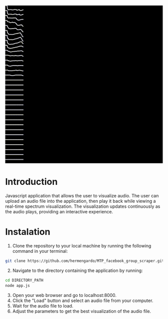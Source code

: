 ![](./Sketches/sample.gif)

# **Introduction**
Javascript application that allows the user to visualize audio. The user can upload an audio file into the application, then play it back while viewing a real-time spectrum visualization. The visualization updates continuously as the audio plays, providing an interactive experience.

# **Instalation**
1. Clone the repository to your local machine by running the following command in your terminal:
```sh
git clone https://github.com/hermengardo/MTP_facebook_group_scraper.git
```
2. Navigate to the directory containing the application by running:
```sh
cd DIRECTORY_PATH
node app.js
```
3. Open your web browser and go to localhost:8000.
4. Click the "Load" button and select an audio file from your computer.
5. Wait for the audio file to load.
6. Adjust the parameters to get the best visualization of the audio file.
